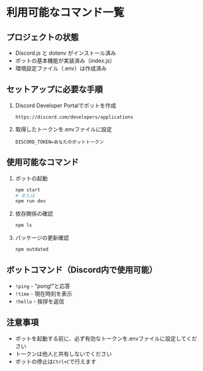 # 利用可能なコマンド一覧

## プロジェクトの状態
- Discord.js と dotenv がインストール済み
- ボットの基本機能が実装済み（index.js）
- 環境設定ファイル（.env）は作成済み

## セットアップに必要な手順
1. Discord Developer Portalでボットを作成
   ```
   https://discord.com/developers/applications
   ```

2. 取得したトークンを.envファイルに設定
   ```
   DISCORD_TOKEN=あなたのボットトークン
   ```

## 使用可能なコマンド
1. ボットの起動
   ```bash
   npm start
   # または
   npm run dev
   ```

2. 依存関係の確認
   ```bash
   npm ls
   ```

3. パッケージの更新確認
   ```bash
   npm outdated
   ```

## ボットコマンド（Discord内で使用可能）
- `!ping` - "pong!"と応答
- `!time` - 現在時刻を表示
- `!hello` - 挨拶を返信

## 注意事項
- ボットを起動する前に、必ず有効なトークンを.envファイルに設定してください
- トークンは他人と共有しないでください
- ボットの停止は`Ctrl+C`で行えます